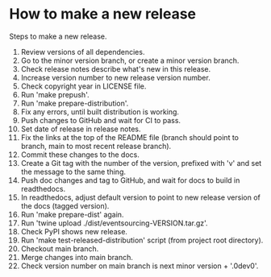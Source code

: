 # How to make a new release

Steps to make a new release.

1. Review versions of all dependencies.
2. Go to the minor version branch, or create a minor version branch.
3. Check release notes describe what's new in this release.
4. Increase version number to new release version number.
5. Check copyright year in LICENSE file.
6. Run 'make prepush'.
7. Run 'make prepare-distribution'.
8. Fix any errors, until built distribution is working.
9. Push changes to GitHub and wait for CI to pass.
10. Set date of release in release notes.
11. Fix the links at the top of the README file (branch should point to branch, main to most recent release branch).
12. Commit these changes to the docs.
13. Create a Git tag with the number of the version, prefixed with 'v' and set the message to the same thing.
14. Push doc changes and tag to GitHub, and wait for docs to build in readthedocs.
15. In readthedocs, adjust default version to point to new release version of the docs (tagged version).
16. Run 'make prepare-dist' again.
17. Run 'twine upload ./dist/eventsourcing-VERSION.tar.gz'.
18. Check PyPI shows new release.
19. Run 'make test-released-distribution' script (from project root directory).
20. Checkout main branch.
21. Merge changes into main branch.
22. Check version number on main branch is next minor version + '.0dev0'.
